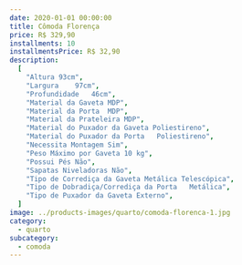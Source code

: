 ```yaml
---
date: 2020-01-01 00:00:00
title: Cômoda Florença
price: R$ 329,90
installments: 10
installmentsPrice: R$ 32,90
description:
  [
    "Altura	93cm",
    "Largura	97cm",
    "Profundidade	46cm",
    "Material da Gaveta	MDP",
    "Material da Porta	MDP",
    "Material da Prateleira	MDP",
    "Material do Puxador da Gaveta Poliestireno",
    "Material do Puxador da Porta	Poliestireno",
    "Necessita Montagem	Sim",
    "Peso Máximo por Gaveta	10 kg",
    "Possui Pés	Não",
    "Sapatas Niveladoras Não",
    "Tipo de Corrediça da Gaveta Metálica Telescópica",
    "Tipo de Dobradiça/Corrediça da Porta	Metálica",
    "Tipo de Puxador da Gaveta Externo",
  ]
image: ../products-images/quarto/comoda-florenca-1.jpg
category:
  - quarto
subcategory:
  - comoda
---
```

